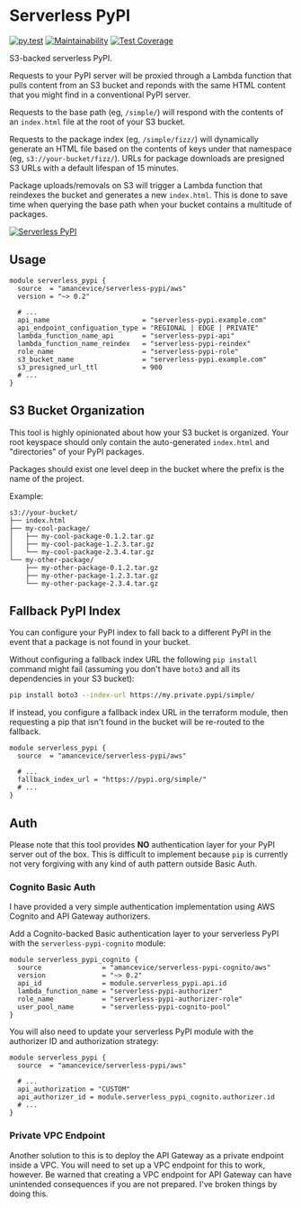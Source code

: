 # Serverless PyPI

[![py.test](https://github.com/amancevice/terraform-aws-serverless-pypi/workflows/py.test/badge.svg)](https://github.com/amancevice/terraform-aws-serverless-pypi/actions)
[![Maintainability](https://api.codeclimate.com/v1/badges/7198bd49152ff23fbe93/maintainability)](https://codeclimate.com/github/amancevice/terraform-aws-serverless-pypi/maintainability)
[![Test Coverage](https://api.codeclimate.com/v1/badges/7198bd49152ff23fbe93/test_coverage)](https://codeclimate.com/github/amancevice/terraform-aws-serverless-pypi/test_coverage)

S3-backed serverless PyPI.

Requests to your PyPI server will be proxied through a Lambda function that pulls content from an S3 bucket and reponds with the same HTML content that you might find in a conventional PyPI server.

Requests to the base path (eg, `/simple/`) will respond with the contents of an `index.html` file at the root of your S3 bucket.

Requests to the package index (eg, `/simple/fizz/`) will dynamically generate an HTML file based on the contents of keys under that namespace (eg, `s3://your-bucket/fizz/`). URLs for package downloads are presigned S3 URLs with a default lifespan of 15 minutes.

Package uploads/removals on S3 will trigger a Lambda function that reindexes the bucket and generates a new `index.html`. This is done to save time when querying the base path when your bucket contains a multitude of packages.

[![Serverless PyPI](https://github.com/amancevice/terraform-aws-serverless-pypi/blob/master/serverless-pypi.png?raw=true)](https://github.com/amancevice/terraform-aws-serverless-pypi)

## Usage

```hcl
module serverless_pypi {
  source  = "amancevice/serverless-pypi/aws"
  version = "~> 0.2"

  # ...
  api_name                       = "serverless-pypi.example.com"
  api_endpoint_configuation_type = "REGIONAL | EDGE | PRIVATE"
  lambda_function_name_api       = "serverless-pypi-api"
  lambda_function_name_reindex   = "serverless-pypi-reindex"
  role_name                      = "serverless-pypi-role"
  s3_bucket_name                 = "serverless-pypi.example.com"
  s3_presigned_url_ttl           = 900
  # ...
}
```

## S3 Bucket Organization

This tool is highly opinionated about how your S3 bucket is organized. Your root keyspace should only contain the auto-generated `index.html` and "directories" of your PyPI packages.

Packages should exist one level deep in the bucket where the prefix is the name of the project.

Example:

```
s3://your-bucket/
├── index.html
├── my-cool-package/
│   ├── my-cool-package-0.1.2.tar.gz
│   ├── my-cool-package-1.2.3.tar.gz
│   └── my-cool-package-2.3.4.tar.gz
└── my-other-package/
    ├── my-other-package-0.1.2.tar.gz
    ├── my-other-package-1.2.3.tar.gz
    └── my-other-package-2.3.4.tar.gz
```

## Fallback PyPI Index

You can configure your PyPI index to fall back to a different PyPI in the event that a package is not found in your bucket.

Without configuring a fallback index URL the following `pip install` command might fail (assuming you don't have `boto3` and all its dependencies in your S3 bucket):

```bash
pip install boto3 --index-url https://my.private.pypi/simple/
```

If instead, you configure a fallback index URL in the terraform module, then requesting a pip that isn't found in the bucket will be re-routed to the fallback.

```hcl
module serverless_pypi {
  source  = "amancevice/serverless-pypi/aws"

  # ...
  fallback_index_url = "https://pypi.org/simple/"
  # ...
}
```

## Auth

Please note that this tool provides **NO** authentication layer for your PyPI server out of the box. This is difficult to implement because `pip` is currently not very forgiving with any kind of auth pattern outside Basic Auth.

### Cognito Basic Auth

I have provided a very simple authentication implementation using AWS Cognito and API Gateway authorizers.

Add a Cognito-backed Basic authentication layer to your serverless PyPI with the `serverless-pypi-cognito` module:

```hcl
module serverless_pypi_cognito {
  source               = "amancevice/serverless-pypi-cognito/aws"
  version              = "~> 0.2"
  api_id               = module.serverless_pypi.api.id
  lambda_function_name = "serverless-pypi-authorizer"
  role_name            = "serverless-pypi-authorizer-role"
  user_pool_name       = "serverless-pypi-cognito-pool"
}
```

You will also need to update your serverless PyPI module with the authorizer ID and authorization strategy:

```hcl
module serverless_pypi {
  source  = "amancevice/serverless-pypi/aws"

  # ...
  api_authorization = "CUSTOM"
  api_authorizer_id = module.serverless_pypi_cognito.authorizer.id
  # ...
}
```

### Private VPC Endpoint

Another solution to this is to deploy the API Gateway as a private endpoint inside a VPC. You will need to set up a VPC endpoint for this to work, however. Be warned that creating a VPC endpoint for API Gateway can have unintended consequences if you are not prepared. I've broken things by doing this.
